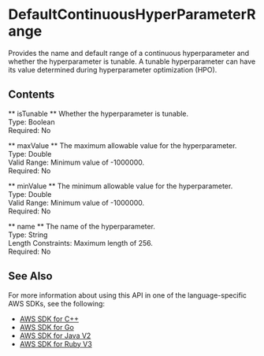 # DefaultContinuousHyperParameterRange<a name="API_DefaultContinuousHyperParameterRange"></a>

Provides the name and default range of a continuous hyperparameter and whether the hyperparameter is tunable\. A tunable hyperparameter can have its value determined during hyperparameter optimization \(HPO\)\.

## Contents<a name="API_DefaultContinuousHyperParameterRange_Contents"></a>

 ** isTunable **   <a name="personalize-Type-DefaultContinuousHyperParameterRange-isTunable"></a>
Whether the hyperparameter is tunable\.  
Type: Boolean  
Required: No

 ** maxValue **   <a name="personalize-Type-DefaultContinuousHyperParameterRange-maxValue"></a>
The maximum allowable value for the hyperparameter\.  
Type: Double  
Valid Range: Minimum value of \-1000000\.  
Required: No

 ** minValue **   <a name="personalize-Type-DefaultContinuousHyperParameterRange-minValue"></a>
The minimum allowable value for the hyperparameter\.  
Type: Double  
Valid Range: Minimum value of \-1000000\.  
Required: No

 ** name **   <a name="personalize-Type-DefaultContinuousHyperParameterRange-name"></a>
The name of the hyperparameter\.  
Type: String  
Length Constraints: Maximum length of 256\.  
Required: No

## See Also<a name="API_DefaultContinuousHyperParameterRange_SeeAlso"></a>

For more information about using this API in one of the language\-specific AWS SDKs, see the following:
+  [AWS SDK for C\+\+](https://docs.aws.amazon.com/goto/SdkForCpp/personalize-2018-05-22/DefaultContinuousHyperParameterRange) 
+  [AWS SDK for Go](https://docs.aws.amazon.com/goto/SdkForGoV1/personalize-2018-05-22/DefaultContinuousHyperParameterRange) 
+  [AWS SDK for Java V2](https://docs.aws.amazon.com/goto/SdkForJavaV2/personalize-2018-05-22/DefaultContinuousHyperParameterRange) 
+  [AWS SDK for Ruby V3](https://docs.aws.amazon.com/goto/SdkForRubyV3/personalize-2018-05-22/DefaultContinuousHyperParameterRange) 